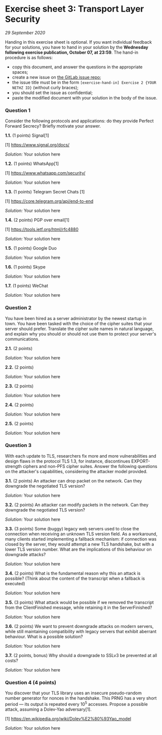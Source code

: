 # Exercise sheet 3: Transport Layer Security

*29 September 2020*

Handing in this exercise sheet is optional.
If you want individual feedback for your solutions, you have to hand in your solution by the **Wednesday following exercise publication, October 07, at 23:59**. 
The hand-in procedure is as follows:

- copy this document, and answer the questions in the appropriate spaces;
- create a new issue on [the GitLab issue repo](https://gitlab.inf.ethz.ch/PRV-PERRIG/netsec-course/netsec-2020-issues);
- the issue title must be in the form `[exercise-hand-in] Exercise 2 {YOUR NETHZ ID}` (without curly braces); 
- you should set the issue as confidential;
- paste the modified document with your solution in the body of the issue.

### Question 1 
Consider the following protocols and applications: do they provide Perfect Forward Secrecy? Briefly motivate your answer.

**1.1.** (1 points)
Signal[1]

[1] <https://www.signal.org/docs/>


*Solution:* Your solution here

**1.2.** (1 points)
WhatsApp[1]

[1] <https://www.whatsapp.com/security/>


*Solution:* Your solution here

**1.3.** (1 points)
Telegram Secret Chats [1]

[1] <https://core.telegram.org/api/end-to-end>


*Solution:* Your solution here

**1.4.** (2 points)
PGP over email[1]

[1] <https://tools.ietf.org/html/rfc4880>


*Solution:* Your solution here

**1.5.** (1 points)
Google Duo


*Solution:* Your solution here

**1.6.** (1 points)
Skype


*Solution:* Your solution here

**1.7.** (1 points)
WeChat


*Solution:* Your solution here

### Question 2 
You have been hired as a server administrator by the newest startup in
town. You have been tasked with the choice of the cipher suites that
your server should prefer. Translate the cipher suite names in natural
language, and explain why you should or should not use them to protect 
your server's communications.

**2.1.** (2 points)



*Solution:* Your solution here

**2.2.** (2 points)



*Solution:* Your solution here

**2.3.** (2 points)



*Solution:* Your solution here

**2.4.** (2 points)



*Solution:* Your solution here

**2.5.** (2 points)



*Solution:* Your solution here

### Question 3 
With each update to TLS, researchers fix more and more vulnerabilities and design flaws in the protocol
TLS 1.3, for instance, discontinues EXPORT-strength ciphers and non-PFS cipher suites.
Answer the following questions on the attacker's capabilities, considering the attacker model provided.

**3.1.** (2 points)
An attacker can drop packet on the network. Can they downgrade the
negotiated TLS version?


*Solution:* Your solution here

**3.2.** (2 points)
An attacker can modify packets in the network. Can they downgrade the
negotiated TLS version?


*Solution:* Your solution here

**3.3.** (3 points)
Some (buggy) legacy web servers used to close the connection when
receiving an unknown TLS version field. As a workaround, many clients
started implementing a fallback mechanism: if connection was closed by
the server, they would attempt a new TLS handshake, but with a lower TLS
version number. What are the implications of this behaviour on downgrade
attacks?


*Solution:* Your solution here

**3.4.** (2 points)
What is the fundamental reason why this an attack is possible? (Think
about the content of the transcript when a fallback is executed)


*Solution:* Your solution here

**3.5.** (3 points)
What attack would be possible if we removed the transcript from the
ClientFinished message, while retaining it in the ServerFinished?


*Solution:* Your solution here

**3.6.** (2 points)
We want to prevent downgrade attacks on modern servers, while still
maintaining compatibility with legacy servers that exhibit aberrant
behaviour. What is a possible solution?


*Solution:* Your solution here

**3.7.** (2 points, bonus)
Why should a downgrade to SSLv3 be prevented at all costs?


*Solution:* Your solution here

### Question 4 (4 points)
You discover that your TLS library uses an insecure pseudo-random number
generator for nonces in the handshake. This PRNG has a very short period
— its output is repeated every 10<sup>5</sup> accesses. Propose a
possible attack, assuming a Dolev-Yao adversary[1].

[1] <https://en.wikipedia.org/wiki/Dolev%E2%80%93Yao_model>

*Solution:* Your solution here
